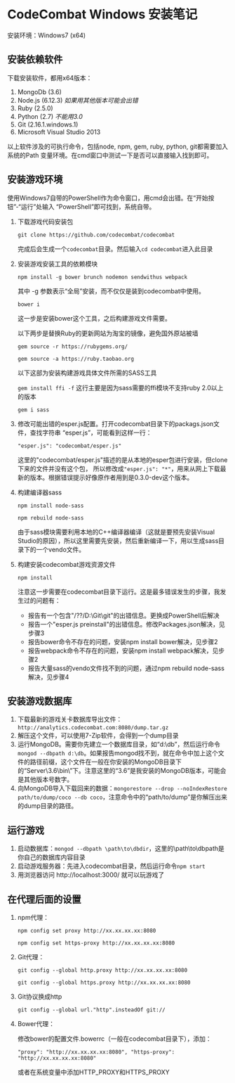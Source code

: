 # CodeCombat Windows 安装笔记

安装环境：Windows7 (x64)

## 安装依赖软件

下载安装软件，都用x64版本：
1. MongoDb (3.6)
2. Node.js (6.12.3) _如果用其他版本可能会出错_
3. Ruby (2.5.0)
4. Python (2.7) _不能用3.0_
5. Git (2.16.1.windows.1)
6. Microsoft Visual Studio 2013

以上软件涉及的可执行命令，包括node, npm, gem, ruby, python, git都需要加入系统的Path
变量环境。在cmd窗口中测试一下是否可以直接输入找到即可。


## 安装游戏环境

使用Windows7自带的PowerShell作为命令窗口，用cmd会出错。在“开始按钮”-“运行”处输入
“PowerShell”即可找到，系统自带。

1. 下载游戏代码安装包

    `git clone https://github.com/codecombat/codecombat`

    完成后会生成一个`codecombat`目录。然后输入`cd codecombat`进入此目录

2. 安装游戏安装工具的依赖模块

    `npm install -g bower brunch nodemon sendwithus webpack`

    其中 -g 参数表示“全局”安装，而不仅仅是装到codecombat中使用。

    `bower i`

    这一步是安装bower这个工具，之后构建游戏文件需要。

    以下两步是替换Ruby的更新网站为淘宝的镜像，避免国外原站被墙

    `gem source -r https://rubygems.org/`

    `gem source -a https://ruby.taobao.org`

    以下这部为安装构建游戏具体文件所需的SASS工具

    `gem install ffi -f` 这行主要是因为sass需要的ffi模块不支持ruby 2.0以上的版本

    `gem i sass`

3. 修改可能出错的esper.js配置。打开codecombat目录下的packags.json文件，查找字符串
“esper.js”，可能看到这样一行：

    `"esper.js": "codecombat/esper.js"`

    这里的"codecombat/esper.js"描述的是从本地的esper包进行安装，但clone下来的文件并没有这个包，
    所以修改成`"esper.js": "*"`，用来从网上下载最新的版本。根据错误提示好像原作者用到是0.3.0-dev这个版本。

4. 构建编译器sass

    `npm install node-sass`

    `npm rebuild node-sass`

    由于sass模块需要利用本地的C++编译器编译（这就是要预先安装Visual Studio的原因），所以这里需要先安装，然后重新编译一下，用以生成sass目录下的一个vendo文件。

5. 构建安装codecombat游戏资源文件

    `npm install`

    注意这一步需要在codecombat目录下运行。这是最多错误发生的步骤，我发生过的问题有：
     - 报告有一个包含"/??/D:\Git\git"的出错信息。更换成PowerShell后解决
     - 报告一个"esper.js preinstall"的出错信息。修改Packages.json解决，见步骤3
     - 报告bower命令不存在的问题，安装npm install bower解决，见步骤2
     - 报告webpack命令不存在的问题，安装npm install webpack解决，见步骤2
     - 报告大量sass的vendo文件找不到的问题，通过npm rebuild node-sass解决，见步骤4

## 安装游戏数据库

1. 下载最新的游戏关卡数据库导出文件：`http://analytics.codecombat.com:8080/dump.tar.gz`
2. 解压这个文件，可以使用7-Zip软件，会得到一个dump目录
3. 运行MongoDB。需要你先建立一个数据库目录，如“d:\db”，然后运行命令`mongod --dbpath d:\db`。如果报告mongod找不到，就在命令中加上这个文件的路径前缀，这个文件在一般在你安装的MongoDB目录下的“Server\3.6\bin\”下。注意这里的“3.6”是我安装的MongoDB版本，可能会是其他版本号数字。
4. 向MongoDB导入下载回来的数据：`mongorestore --drop --noIndexRestore path/to/dump/coco --db coco`，注意命令中的“path/to/dump”是你解压出来的dump目录的路径。

## 运行游戏

1. 启动数据库：`mongod --dbpath \path\to\dbdir`，这里的\path\to\dbpath是你自己的数据库内容目录
2. 启动游戏服务器：先进入codecombat目录，然后运行命令`npm start`
3. 用浏览器访问 http://localhost:3000/ 就可以玩游戏了


## 在代理后面的设置

1. npm代理：

     `npm config set proxy http://xx.xx.xx.xx:8080`

     `npm config set https-proxy http://xx.xx.xx.xx:8080`

2. Git代理：

    `git config --global http.proxy http://xx.xx.xx.xx:8080`

    `git config --global https.proxy http://xx.xx.xx.xx:8080`

3. Git协议换成http

    `git config --global url."http".insteadOf git://`

4. Bower代理：

    修改bower的配置文件.bowerrc（一般在codecombat目录下），添加：

    `"proxy": "http://xx.xx.xx.xx:8080",
     "https-proxy": "http://xx.xx.xx.xx:8080"`

     或者在系统变量中添加HTTP_PROXY和HTTPS_PROXY